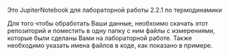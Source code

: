 Это JupiterNotebook для лабораторной работы 2.2.1 по термодинамики

Для того чтобы обработать Ваши данные, необхоимо скачать этот репозиторий и поместить в одну папку с ним файлы с измерениями, которые были сделаны Вами на лабораторной работе.
Также необходимо указать имена файлов в коде, как показано в примере.
